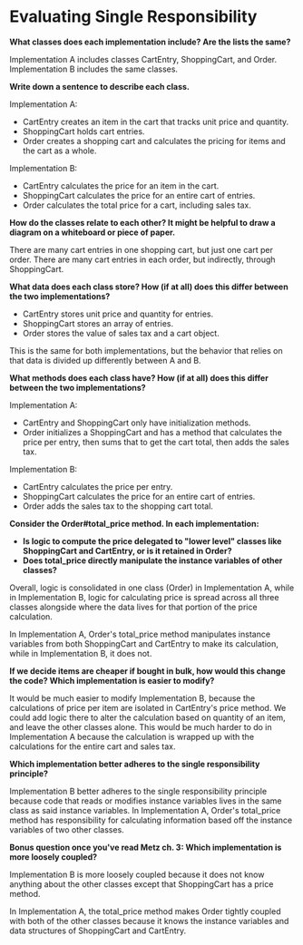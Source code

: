 # Evaluating Single Responsibility

**What classes does each implementation include? Are the lists the same?**

Implementation A includes classes CartEntry, ShoppingCart, and Order. Implementation B includes the same classes.

**Write down a sentence to describe each class.**

Implementation A:
- CartEntry creates an item in the cart that tracks unit price and quantity.
- ShoppingCart holds cart entries.
- Order creates a shopping cart and calculates the pricing for items and the cart as a whole.

Implementation B:
- CartEntry calculates the price for an item in the cart.
- ShoppingCart calculates the price for an entire cart of entries.
- Order calculates the total price for a cart, including sales tax.

**How do the classes relate to each other? It might be helpful to draw a diagram on a whiteboard or piece of paper.**

There are many cart entries in one shopping cart, but just one cart per order. There are many cart entries in each order, but indirectly, through ShoppingCart.

**What data does each class store? How (if at all) does this differ between the two implementations?**

- CartEntry stores unit price and quantity for entries.
- ShoppingCart stores an array of entries.
- Order stores the value of sales tax and a cart object.

This is the same for both implementations, but the behavior that relies on that data is divided up differently between A and B.

**What methods does each class have? How (if at all) does this differ between the two implementations?**

Implementation A:
- CartEntry and ShoppingCart only have initialization methods.
- Order initializes a ShoppingCart and has a method that calculates the price per entry, then sums that to get the cart total, then adds the sales tax.

Implementation B:
- CartEntry calculates the price per entry.
- ShoppingCart calculates the price for an entire cart of entries.
- Order adds the sales tax to the shopping cart total.

**Consider the Order#total_price method. In each implementation:**
- **Is logic to compute the price delegated to "lower level" classes like ShoppingCart and CartEntry, or is it retained in Order?**
- **Does total_price directly manipulate the instance variables of other classes?**

Overall, logic is consolidated in one class (Order) in Implementation A, while in Implementation B, logic for calculating price is spread across all three classes alongside where the data lives for that portion of the price calculation.

In Implementation A, Order's total_price method manipulates instance variables from both ShoppingCart and CartEntry to make its calculation, while in Implementation B, it does not.

**If we decide items are cheaper if bought in bulk, how would this change the code? Which implementation is easier to modify?**

It would be much easier to modify Implementation B, because the calculations of price per item are isolated in CartEntry's price method. We could add logic there to alter the calculation based on quantity of an item, and leave the other classes alone. This would be much harder to do in Implementation A because the calculation is wrapped up with the calculations for the entire cart and sales tax.

**Which implementation better adheres to the single responsibility principle?**

Implementation B better adheres to the single responsibility principle because code that reads or modifies instance variables lives in the same class as said instance variables. In Implementation A, Order's total_price method has responsibility for calculating information based off the instance variables of two other classes.

**Bonus question once you've read Metz ch. 3: Which implementation is more loosely coupled?**

Implementation B is more loosely coupled because it does not know anything about the other classes except that ShoppingCart has a price method.

In Implementation A, the total_price method makes Order tightly coupled with both of the other classes because it knows the instance variables and data structures of ShoppingCart and CartEntry.
